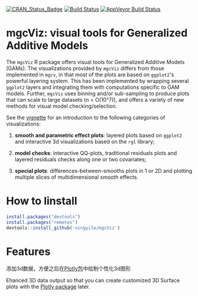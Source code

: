 
[![CRAN_Status_Badge](http://www.r-pkg.org/badges/version/mgcViz)](https://cran.r-project.org/package=mgcViz)
[![Build Status](https://travis-ci.org/mfasiolo/mgcViz.svg?branch=master)](https://travis-ci.org/mfasiolo/mgcViz)
[![AppVeyor Build Status](https://ci.appveyor.com/api/projects/status/github/mfasiolo/mgcViz?branch=master&svg=true)](https://ci.appveyor.com/project/mfasiolo/mgcViz)

# **mgcViz**: visual tools for Generalized Additive Models

The `mgcViz` R package offers visual tools for Generalized Additive Models (GAMs). The visualizations provided by `mgcViz` differs from those implemented in `mgcv`, in that most of the plots are based on `ggplot2`'s powerful layering system. This has been implemented by wrapping several `ggplot2` layers and integrating them with computations specific to GAM models. Further, `mgcViz` uses binning and/or sub-sampling to produce plots that can scale to large datasets (n = O(10^7)), and offers a variety of new methods for visual model checking/selection.

See the [vignette](https://mfasiolo.github.io/mgcViz/articles/mgcviz.html) for an introduction to the following categories of visualizations: 

1. **smooth and parametric effect plots**: layered plots based on `ggplot2` and interactive 3d visualizations based on the `rgl` library;   

2. **model checks**: interactive QQ-plots, traditional residuals plots and layered residuals checks along one or two covariates;

3. **special plots**: differences-between-smooths plots in 1 or 2D and plotting multiple slices of multidimensional smooth effects.

# How to linstall
```R
install.packages("devtools")
install.packages("remotes")
devtools::install_github('ningyile/mgcViz')
```

# Features
添加3d数据，方便之后在[Plotly包](https://github.com/plotly/plotly.R)中绘制个性化3d图形

Ehanced 3D data output so that you can create customized 3D Surface plots with the [Plotly  package](https://github.com/plotly/plotly.R) later.
